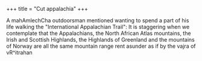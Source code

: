 +++
title = "Cut appalachia"
+++

A mahAmlechCha outdoorsman mentioned wanting to spend a part of his life walking the "International Appalachian Trail": It is staggering when we contemplate that the Appalachians, the North African Atlas mountains, the Irish and Scottish Highlands, the Highlands of Greenland and the mountains of Norway are all the same mountain range rent asunder as if by the vajra of vR^itrahan
